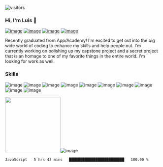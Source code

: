 ![visitors](https://visitor-badge.glitch.me/badge?page_id=${stuffy-doll}.${Stuffy-Doll})

### Hi, I'm Luis 👋

[![image](https://img.shields.io/badge/LinkedIn-0077B5?style=for-the-badge&logo=linkedin&logoColor=white)](https://www.linkedin.com/in/luis-sanchez-porras/)
[![image](https://img.shields.io/badge/Discord-5865F2?style=for-the-badge&logo=discord&logoColor=white)](https://www.discordapp.com/users/366358548244070411)
[![image](https://img.shields.io/badge/Twitter-1DA1F2?style=for-the-badge&logo=twitter&logoColor=white)](https://twitter.com/stuffy_doll_dev)
[![image](https://img.shields.io/badge/Instagram-E4405F?style=for-the-badge&logo=instagram&logoColor=white)](https://www.instagram.com/hey.crab.man/)

Recently graduated from App/Academy! I'm excited to get out into the big wide world of coding to enhance my skills and help people out. I'm currently working on polishing up my capstone project and a secret project that is an homage to one of my favorite things in the entire world. I'm looking for work as well.

### Skills
![image](https://img.shields.io/badge/JavaScript-323330?style=for-the-badge&logo=javascript&logoColor=F7DF1E)
![image](https://img.shields.io/badge/Python-FFD43B?style=for-the-badge&logo=python&logoColor=blue)
![image](https://img.shields.io/badge/json-5E5C5C?style=for-the-badge&logo=json&logoColor=white)
![image](https://img.shields.io/badge/React-20232A?style=for-the-badge&logo=react&logoColor=61DAFB)
![image](https://img.shields.io/badge/Redux-593D88?style=for-the-badge&logo=redux&logoColor=white)
![image](https://img.shields.io/badge/Flask-000000?style=for-the-badge&logo=flask&logoColor=white)
![image](https://img.shields.io/badge/Express.js-000000?style=for-the-badge&logo=express&logoColor=white)
![image](https://img.shields.io/badge/Sequelize-52B0E7?style=for-the-badge&logo=Sequelize&logoColor=white)
![image](https://img.shields.io/badge/HTML5-E34F26?style=for-the-badge&logo=html5&logoColor=white)
![image](https://img.shields.io/badge/CSS3-1572B6?style=for-the-badge&logo=css3&logoColor=white)

<img height="180em" src="https://github-readme-stats.vercel.app/api?username=stuffy-doll&show_icons=true&hide_border=true&&count_private=true&include_all_commits=true" />![image](https://github-readme-stats.vercel.app/api/top-langs/?username=stuffy-doll)

<!--START_SECTION:waka-->

```text
JavaScript   5 hrs 43 mins   █████████████████████████   100.00 %
```

<!--END_SECTION:waka-->

<!--
**stuffy-doll/Stuffy-Doll** is a ✨ _special_ ✨ repository because its `README.md` (this file) appears on your GitHub profile.

Here are some ideas to get you started:

- 🔭 I’m currently working on ...
- 🌱 I’m currently learning ...
- 👯 I’m looking to collaborate on ...
- 🤔 I’m looking for help with ...
- 💬 Ask me about ...
- 📫 How to reach me: ...
- 😄 Pronouns: ...
- ⚡ Fun fact: ...
-->
